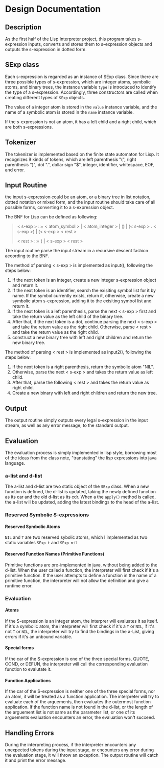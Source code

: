 # Design Documentation

## Description
As the first half of the Lisp Interpreter project, this program takes s-expression inputs, converts and stores them to s-expression objects and outputs the s-expression in dotted form.

## SExp class
Each s-expression is regarded as an instance of SExp class. Since there are three possible types of s-expression, which are integer atoms, symbolic atoms, and binary trees, the instance variable `type` is introduced to identify the type of a s-expression. Accordingly, three constructors are called when creating different types of `SExp` objects.

The value of a integer atom is stored in the `value` instance variable, and the name of a symbolic atom is stored in the `name` instance variable. 

If the s-expression is not an atom, it has a left child and a right child, which are both s-expressions.

## Tokenizer
The tokenizer is implemented based on the finite state automaton for Lisp. It recognizes 9 kinds of tokens, which are left parenthesis "(", right parenthesis ")", dot ".", dollar sign "$", integer, identifier, whitespace, EOF, and error.

## Input Routine
the input s-expression could be an atom, or a binary tree in list notation, dotted notation or mixed form, and the input routine should take care of all possible forms, converting it to a s-expression object.

The BNF for Lisp can be defined as following:

> < s-exp > ::= < atom_symbol > | < atom_integer > | () | (< s-exp > . < s-exp >) | (< s-exp > < rest >
> 
> < rest >  ::= ) | < s-exp > < rest >
> 

The input routine parse the input stream in a recursive descent fashion according to the BNF.

The method of parsing < s-exp > is implemented as input(), following the steps below:

1. If the next token is an integer, create a new integer s-expression object and return it.
2. If the next token is an identifier, search the exisiting symbol list for it by name. If the symbol currently exists, return it, otherwise, create a new symbolic atom s-expression, adding it to the exisiting symbol list and return it.
3. If the next token is a left parenthesis, parse the next < s-exp > first and take the return value as the left child of the binary tree. 
4. After that, if the next token is a dot, continue parsing the next < s-exp > and take the return value as the right child. Otherwise, parse < rest > and take the return value as the right child.
5. construct a new binary tree with left and right children and return the new binary tree.

The method of parsing < rest > is implemented as input2(), following the steps below:

1. If the next token is a right parenthesis, return the symbolic atom "NIL".
2. Otherwise, parse the next < s-exp > and takes the return value as left child.
3. After that, parse the following < rest > and takes the return value as right child.
4. Create a new binary with left and right children and return the new tree.

## Output
The output routine simply outputs every legal s-expression in the input stream, as well as any error message, to the standard output.

## Evaluation

The evaluation process is simply implemented in lisp style, borrowing most of the ideas from the class note, "transtating" the lisp expressions into java language.

### a-list and d-list
The a-list and d-list are two static object of the `SExp` class. When a new function is defined, the d-list is updated, taking the newly defined function as its car and the old d-list as its cdr. When a the `apply()` method is called, the a-list will be updated, adding the latest bindings to the head of the a-list.

### Reserved Symbolic S-expressions

#### Reserved Symbolic Atoms
`NIL` and `T` are two reserved sybolic atoms, which I implemented as two static variables `SExp t` and `SExp nil`

#### Reserved Function Names (Primitive Functions)
Primitive functions are pre-implemented in java, without being added to the d-list. When the user called a function, the interpreter will first check if it's a primitive function. If the user attempts to define a function in the name of a primitive function, the interpreter will not allow the definition and give a runtime error.

### Evaluation

#### Atoms

If the S-expression is an integer atom, the interprer will evaluates it as itself. If it's a symbolic atom, the interpreter will first check if it's a `T` or `NIL`, if it's not `T` or `NIL`, the interpreter will try to find the bindings in the a-List, giving errors if it's an unbound variable.

#### Special forms

If the car of the S-expression is one of the three special forms, QUOTE, COND, or DEFUN, the interpreter will call the corresponding evaluation function to evalutate it.

#### Function Applications

If the car of the S-expression is neither one of the three special forms, nor an atom, it will be treated as a function application. The interpreter will try to evaluate each of the arguements, then evaluates the outermost function application. If the function name is not found in the d-list, or the length of the arguement list is not same as the parameter list, or one of its arguements evaluation encounters an error, the evaluation won't succeed.


## Handling Errors
During the interpreting process, if the interpreter encounters any unexpected tokens during the input stage, or encounters any error during the evaluation stage, it will throw an exception. The output routine will catch it and print the error message.